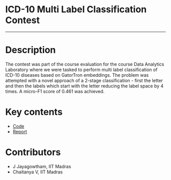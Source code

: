 # ICD-10 Multi Label Classification Contest
---

# Description

The contest was part of the course evaluation for the course Data Analytics Laboratory where we were tasked to perform multi label classification of ICD-10 diseases based on GatorTron embeddings. The problem was attempted with a novel approach of a 2-stage classification - first the letter and then the labels which start with the letter reducing the label space by 4 times. A micro-F1 score of 0.461 was achieved. 

# Key contents

- [Code](ME21B078_Final_Model.ipynb)
- [Report](ME21B078.pdf)

# Contributors

- J Jayagowtham, IIT Madras
- Chaitanya V, IIT Madras
